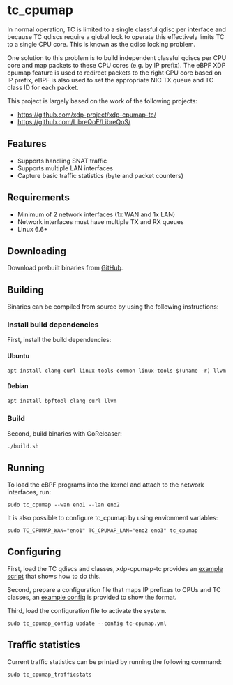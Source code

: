 # tc\_cpumap

In normal operation, TC is limited to a single classful qdisc per interface
and because TC qdiscs require a global lock to operate this effectively
limits TC to a single CPU core. This is known as the qdisc locking problem.

One solution to this problem is to build independent classful
qdiscs per CPU core and map packets to these CPU cores (e.g. by IP prefix).
The eBPF XDP cpumap feature is used to redirect packets to the right CPU core
based on IP prefix, eBPF is also used to set the appropriate NIC TX queue
and TC class ID for each packet.

This project is largely based on the work of the following projects:

   * https://github.com/xdp-project/xdp-cpumap-tc/
   * https://github.com/LibreQoE/LibreQoS/

## Features

 * Supports handling SNAT traffic
 * Supports multiple LAN interfaces
 * Capture basic traffic statistics (byte and packet counters)

## Requirements

 * Minimum of 2 network interfaces (1x WAN and 1x LAN)
 * Network interfaces must have multiple TX and RX queues
 * Linux 6.6+

## Downloading

Download prebuilt binaries from [GitHub](https://github.com/adaricorp/tc-cpumap/releases/latest).

## Building

Binaries can be compiled from source by using the following instructions:

### Install build dependencies

First, install the build dependencies:

#### Ubuntu

```
apt install clang curl linux-tools-common linux-tools-$(uname -r) llvm
```

#### Debian

```
apt install bpftool clang curl llvm
```

### Build

Second, build binaries with GoReleaser:

```
./build.sh
```

## Running

To load the eBPF programs into the kernel and attach to the network interfaces, run:

```
sudo tc_cpumap --wan eno1 --lan eno2
```

It is also possible to configure tc\_cpumap by using envionment variables:

```
sudo TC_CPUMAP_WAN="eno1" TC_CPUMAP_LAN="eno2 eno3" tc_cpumap
```

## Configuring

First, load the TC qdiscs and classes, xdp-cpumap-tc provides an
[example script](https://github.com/xdp-project/xdp-cpumap-tc/blob/master/bin/tc_mq_htb_setup_example.sh)
that shows how to do this.

Second, prepare a configuration file that maps IP prefixes to CPUs and TC classes, an
[example config](https://github.com/adaricorp/tc-cpumap/blob/main/sample-configs/tc-cpumap.yml)
is provided to show the format.

Third, load the configuration file to activate the system.

```
sudo tc_cpumap_config update --config tc-cpumap.yml
```

## Traffic statistics

Current traffic statistics can be printed by running the following command:

```
sudo tc_cpumap_trafficstats
```
